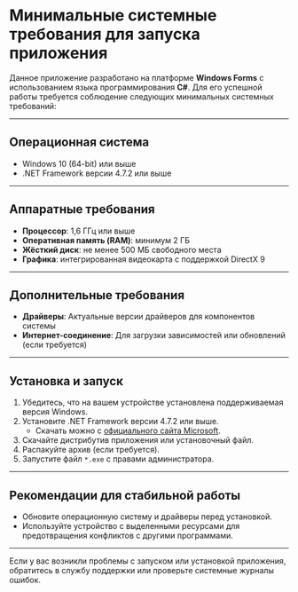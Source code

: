 # Минимальные системные требования для запуска приложения

Данное приложение разработано на платформе **Windows Forms** с использованием языка программирования **C#**. Для его успешной работы требуется соблюдение следующих минимальных системных требований:

---

## **Операционная система**
- Windows 10 (64-bit) или выше  
- .NET Framework версии 4.7.2 или выше  

---

## **Аппаратные требования**
- **Процессор**: 1,6 ГГц или выше  
- **Оперативная память (RAM)**: минимум 2 ГБ  
- **Жёсткий диск**: не менее 500 МБ свободного места  
- **Графика**: интегрированная видеокарта с поддержкой DirectX 9  

---

## **Дополнительные требования**
- **Драйверы**: Актуальные версии драйверов для компонентов системы  
- **Интернет-соединение**: Для загрузки зависимостей или обновлений (если требуется)  

---

## **Установка и запуск**
1. Убедитесь, что на вашем устройстве установлена поддерживаемая версия Windows.  
2. Установите .NET Framework версии 4.7.2 или выше.  
   - Скачать можно с [официального сайта Microsoft](https://dotnet.microsoft.com/).  
3. Скачайте дистрибутив приложения или установочный файл.  
4. Распакуйте архив (если требуется).  
5. Запустите файл `*.exe` с правами администратора.  

---

## **Рекомендации для стабильной работы**
- Обновите операционную систему и драйверы перед установкой.  
- Используйте устройство с выделенными ресурсами для предотвращения конфликтов с другими программами.  

---

Если у вас возникли проблемы с запуском или установкой приложения, обратитесь в службу поддержки или проверьте системные журналы ошибок.
